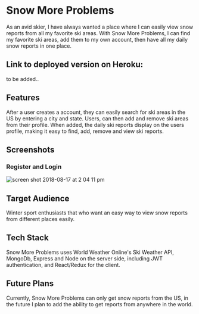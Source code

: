 
# Snow More Problems
As an avid skier, I have always wanted a place where I can easily view snow reports from all my favorite ski areas. With Snow More Problems, I can find my favorite ski areas, add them to my own account, then have all my daily snow reports in one place. 

## Link to deployed version on Heroku:
to be added..

## Features
After a user creates a account, they can easily search for ski areas in the US by entering a city and state.  Users, can then add and remove ski areas from their profile.  When added, the daily ski reports display on the users profile, making it easy to find, add, remove and view ski reports.

## Screenshots
### Register and Login
![screen shot 2018-08-17 at 2 04 11 pm](https://user-images.githubusercontent.com/38081935/44288820-7d554f80-a226-11e8-9897-12ce8c84da9b.png)

## Target Audience
Winter sport enthusiasts that who want an easy way to view snow reports from different places easily. 

## Tech Stack
Snow More Problems uses World Weather Online's Ski Weather API, MongoDb, Express and Node on the server side, including JWT authentication, and React/Redux for the client.

## Future Plans
Currently, Snow More Problems can only get snow reports from the US, in the future I plan to add the ability to get reports from anywhere in the world.

